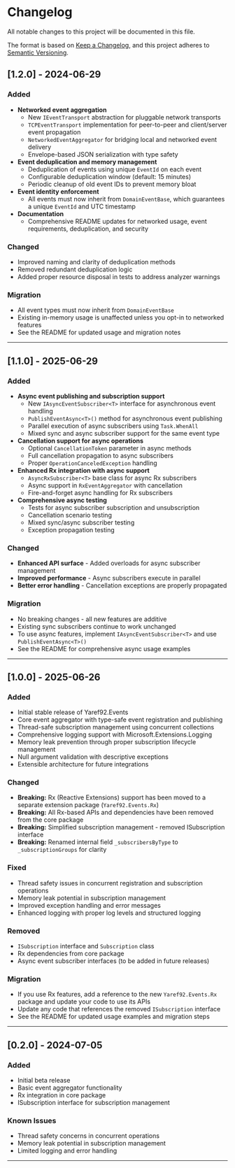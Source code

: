 # Changelog

All notable changes to this project will be documented in this file.

The format is based on [Keep a Changelog](https://keepachangelog.com/en/1.0.0/),
and this project adheres to [Semantic Versioning](https://semver.org/spec/v2.0.0.html).

## [1.2.0] - 2024-06-29

### Added

- **Networked event aggregation**
  - New `IEventTransport` abstraction for pluggable network transports
  - `TCPEventTransport` implementation for peer-to-peer and client/server event propagation
  - `NetworkedEventAggregator` for bridging local and networked event delivery
  - Envelope-based JSON serialization with type safety
- **Event deduplication and memory management**
  - Deduplication of events using unique `EventId` on each event
  - Configurable deduplication window (default: 15 minutes)
  - Periodic cleanup of old event IDs to prevent memory bloat
- **Event identity enforcement**
  - All events must now inherit from `DomainEventBase`, which guarantees a unique `EventId` and UTC timestamp
- **Documentation**
  - Comprehensive README updates for networked usage, event requirements, deduplication, and security

### Changed

- Improved naming and clarity of deduplication methods
- Removed redundant deduplication logic
- Added proper resource disposal in tests to address analyzer warnings

### Migration

- All event types must now inherit from `DomainEventBase`
- Existing in-memory usage is unaffected unless you opt-in to networked features
- See the README for updated usage and migration notes

---

## [1.1.0] - 2025-06-29

### Added

- **Async event publishing and subscription support**
  - New `IAsyncEventSubscriber<T>` interface for asynchronous event handling
  - `PublishEventAsync<T>()` method for asynchronous event publishing
  - Parallel execution of async subscribers using `Task.WhenAll`
  - Mixed sync and async subscriber support for the same event type
- **Cancellation support for async operations**
  - Optional `CancellationToken` parameter in async methods
  - Full cancellation propagation to async subscribers
  - Proper `OperationCanceledException` handling
- **Enhanced Rx integration with async support**
  - `AsyncRxSubscriber<T>` base class for async Rx subscribers
  - Async support in `RxEventAggregator` with cancellation
  - Fire-and-forget async handling for Rx subscribers
- **Comprehensive async testing**
  - Tests for async subscriber subscription and unsubscription
  - Cancellation scenario testing
  - Mixed sync/async subscriber testing
  - Exception propagation testing

### Changed

- **Enhanced API surface** - Added overloads for async subscriber management
- **Improved performance** - Async subscribers execute in parallel
- **Better error handling** - Cancellation exceptions are properly propagated

### Migration

- No breaking changes - all new features are additive
- Existing sync subscribers continue to work unchanged
- To use async features, implement `IAsyncEventSubscriber<T>` and use `PublishEventAsync<T>()`
- See the README for comprehensive async usage examples

---

## [1.0.0] - 2025-06-26

### Added

- Initial stable release of Yaref92.Events
- Core event aggregator with type-safe event registration and publishing
- Thread-safe subscription management using concurrent collections
- Comprehensive logging support with Microsoft.Extensions.Logging
- Memory leak prevention through proper subscription lifecycle management
- Null argument validation with descriptive exceptions
- Extensible architecture for future integrations

### Changed

- **Breaking:** Rx (Reactive Extensions) support has been moved to a separate extension package (`Yaref92.Events.Rx`)
- **Breaking:** All Rx-based APIs and dependencies have been removed from the core package
- **Breaking:** Simplified subscription management - removed ISubscription interface
- **Breaking:** Renamed internal field `_subscribersByType` to `_subscriptionGroups` for clarity

### Fixed

- Thread safety issues in concurrent registration and subscription operations
- Memory leak potential in subscription management
- Improved exception handling and error messages
- Enhanced logging with proper log levels and structured logging

### Removed

- `ISubscription` interface and `Subscription` class
- Rx dependencies from core package
- Async event subscriber interfaces (to be added in future releases)

### Migration

- If you use Rx features, add a reference to the new `Yaref92.Events.Rx` package and update your code to use its APIs
- Update any code that references the removed `ISubscription` interface
- See the README for updated usage examples and migration steps

---

## [0.2.0] - 2024-07-05

### Added

- Initial beta release
- Basic event aggregator functionality
- Rx integration in core package
- ISubscription interface for subscription management

### Known Issues

- Thread safety concerns in concurrent operations
- Memory leak potential in subscription management
- Limited logging and error handling

---
